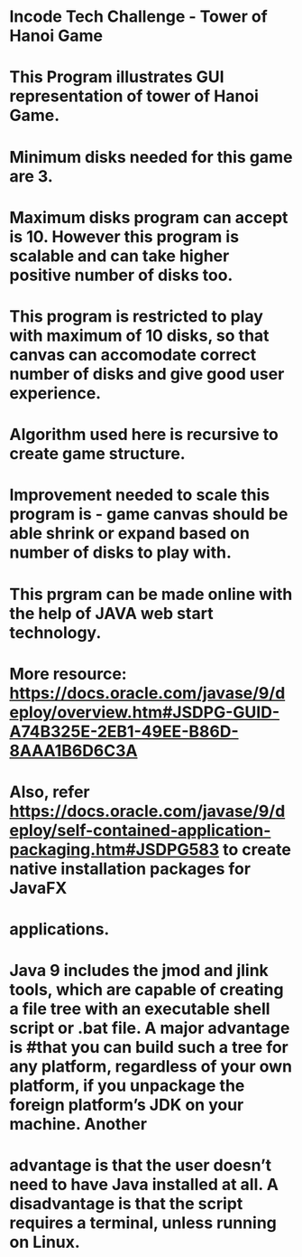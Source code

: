 # Incode Tech Challenge - Tower of Hanoi Game
# This Program illustrates GUI representation of tower of Hanoi Game.
# Minimum disks needed for this game are 3.
# Maximum disks program can accept is 10. However this program is scalable and can take higher positive number of disks too.
# This program is restricted to play with maximum of 10 disks, so that canvas can accomodate correct number of disks and give good user experience.
# Algorithm used here is recursive to create game structure.
# Improvement needed to scale this program is - game canvas should be able shrink or expand based on number of disks to play with.
# This prgram can be made online with the help of JAVA web start technology. 
# More resource: https://docs.oracle.com/javase/9/deploy/overview.htm#JSDPG-GUID-A74B325E-2EB1-49EE-B86D-8AAA1B6D6C3A
# Also, refer https://docs.oracle.com/javase/9/deploy/self-contained-application-packaging.htm#JSDPG583 to create native installation packages for JavaFX 
# applications.
# Java 9 includes the jmod and jlink tools, which are capable of creating a file tree with an executable shell script or .bat file. A major advantage is #that you can build such a tree for any platform, regardless of your own platform, if you unpackage the foreign platform’s JDK on your machine. Another 
# advantage is that the user doesn’t need to have Java installed at all. A disadvantage is that the script requires a terminal, unless running on Linux.
